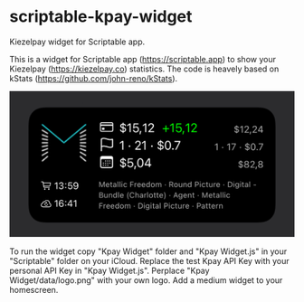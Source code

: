 # scriptable-kpay-widget
Kiezelpay widget for Scriptable app.

This is a widget for Scriptable app (https://scriptable.app) to show your Kiezelpay (https://kiezelpay.co) statistics. The code is heavely based on kStats (https://github.com/john-reno/kStats).

![alt text](screenshot.png "see screenshot.png")

To run the widget copy "Kpay Widget" folder and "Kpay Widget.js" in your "Scriptable" folder on your iCloud.
Replace the test Kpay API Key with your personal API Key in "Kpay Widget.js".
Perplace "Kpay Widget/data/logo.png" with your own logo.
Add a medium widget to your homescreen.
